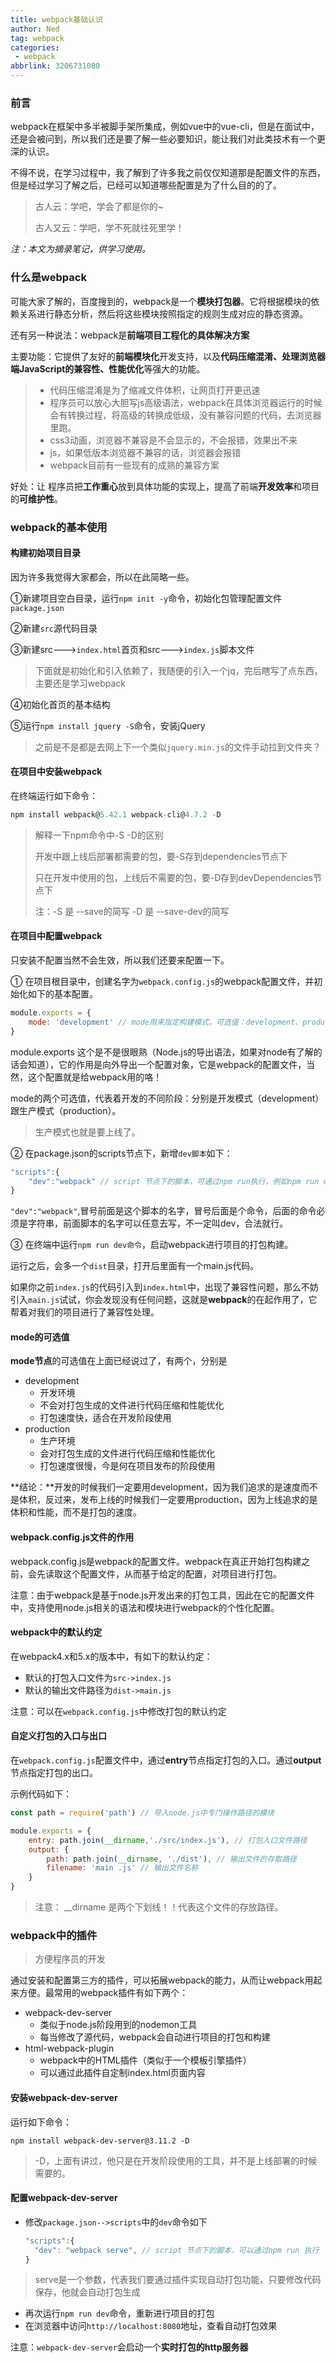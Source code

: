 ```yaml
---
title: webpack基础认识
author: Ned
tag: webpack
categories:
 - webpack
abbrlink: 3206731080
---
```


### 前言

webpack在框架中多半被脚手架所集成，例如vue中的vue-cli，但是在面试中，还是会被问到，所以我们还是要了解一些必要知识，能让我们对此类技术有一个更深的认识。

不得不说，在学习过程中，我了解到了许多我之前仅仅知道那是配置文件的东西，但是经过学习了解之后，已经可以知道哪些配置是为了什么目的的了。

> 古人云：学吧，学会了都是你的~
>
> 古人又云：学吧，学不死就往死里学！

*注：本文为摘录笔记，供学习使用。*

<!--more-->

### 什么是webpack

可能大家了解的，百度搜到的，webpack是一个**模块打包器**。它将根据模块的依赖关系进行静态分析，然后将这些模块按照指定的规则生成对应的静态资源。

还有另一种说法：webpack是**前端项目工程化的具体解决方案**

主要功能：它提供了友好的**前端模块化**开发支持，以及**代码压缩混淆、处理浏览器端JavaScript的兼容性、性能优化**等强大的功能。

> - 代码压缩混淆是为了缩减文件体积，让网页打开更迅速
> - 程序员可以放心大胆写js高级语法，webpack在具体浏览器运行的时候会有转换过程，将高级的转换成低级，没有兼容问题的代码，去浏览器里跑。
> - css3动画，浏览器不兼容是不会显示的，不会报错，效果出不来
> - js，如果低版本浏览器不兼容的话，浏览器会报错
> - webpack目前有一些现有的成熟的兼容方案

好处：让 程序员把**工作重心**放到具体功能的实现上，提高了前端**开发效率**和项目的**可维护性**。

### webpack的基本使用

#### 构建初始项目目录

因为许多我觉得大家都会，所以在此简略一些。

①新建项目空白目录，运行`npm init -y`命令，初始化包管理配置文件`package.json`

②新建`src`源代码目录

③新建src--->`index.html`首页和src--->`index.js`脚本文件

> 下面就是初始化和引入依赖了，我随便的引入一个jq，完后瞎写了点东西，主要还是学习webpack

④初始化首页的基本结构

⑤运行`npm install jquery -S`命令，安装jQuery

> 之前是不是都是去网上下一个类似`jquery.min.js`的文件手动拉到文件夹？

#### 在项目中安装webpack

在终端运行如下命令：

```js
npm install webpack@5.42.1 webpack-cli@4.7.2 -D
```

>解释一下npm命令中-S -D的区别
>
>开发中跟上线后部署都需要的包，要-S存到dependencies节点下
>
>只在开发中使用的包，上线后不需要的包，要-D存到devDependencies节点下
>
>注：-S 是 --save的简写 -D 是 --save-dev的简写

 #### 在项目中配置webpack

只安装不配置当然不会生效，所以我们还要来配置一下。

① 在项目根目录中，创建名字为`webpack.config.js`的webpack配置文件，并初始化如下的基本配置。

```js
module.exports = {
	mode: 'development' // mode用来指定构建模式，可选值：development、production
}
```

module.exports  这个是不是很眼熟（Node.js的导出语法，如果对node有了解的话会知道），它的作用是向外导出一个配置对象，它是webpack的配置文件，当然，这个配置就是给webpack用的咯！

mode的两个可选值，代表着开发的不同阶段：分别是开发模式（development）跟生产模式（production）。

> 生产模式也就是要上线了。

② 在package.json的scripts节点下，新增`dev脚本`如下：

```js
"scripts":{
	"dev":"webpack" // script 节点下的脚本，可通过npm run执行，例如npm run dev
}
```

`"dev":"webpack"`,冒号前面是这个脚本的名字，冒号后面是个命令，后面的命令必须是字符串，前面脚本的名字可以任意去写，不一定叫dev，合法就行。

③ 在终端中运行`npm run dev命令`，启动webpack进行项目的打包构建。

运行之后，会多一个`dist`目录，打开后里面有一个main.js代码。

如果你之前`index.js`的代码引入到`index.html`中，出现了兼容性问题，那么不妨引入`main.js`试试，你会发现没有任何问题，这就是**webpack**的在起作用了，它帮着对我们的项目进行了兼容性处理。

#### mode的可选值

**mode节点**的可选值在上面已经说过了，有两个，分别是

- development
  - 开发环境
  - 不会对打包生成的文件进行代码压缩和性能优化
  - 打包速度快，适合在开发阶段使用
- production
  - 生产环境
  - 会对打包生成的文件进行代码压缩和性能优化
  - 打包速度很慢，今是何在项目发布的阶段使用

**结论：**开发的时候我们一定要用development，因为我们追求的是速度而不是体积，反过来，发布上线的时候我们一定要用production，因为上线追求的是体积和性能，而不是打包的速度。

#### webpack.config.js文件的作用

webpack.config.js是webpack的配置文件。webpack在真正开始打包构建之前，会先读取这个配置文件，从而基于给定的配置，对项目进行打包。

注意：由于webpack是基于node.js开发出来的打包工具，因此在它的配置文件中，支持使用node.js相关的语法和模块进行webpack的个性化配置。

#### webpack中的默认约定

在webpack4.x和5.x的版本中，有如下的默认约定：

- 默认的打包入口文件为`src->index.js`
- 默认的输出文件路径为`dist->main.js`

注意：可以在`webpack.config.js`中修改打包的默认约定

#### 自定义打包的入口与出口

在`webpack.config.js`配置文件中，通过**entry**节点指定打包的入口。通过**output**节点指定打包的出口。

示例代码如下：

```js
const path = require('path') // 导入node.js中专门操作路径的模块

module.exports = {
    entry: path.join(__dirname,'./src/index.js'), // 打包入口文件路径
    output: {
        path: path.join(__dirname, './dist'), // 输出文件的存取路径
        filename: 'main .js' // 输出文件名称 
    }
}
```

> 注意： __dirname 是两个下划线！！代表这个文件的存放路径。

### webpack中的插件

> 方便程序员的开发

通过安装和配置第三方的插件，可以拓展webpack的能力，从而让webpack用起来方便。最常用的webpack插件有如下两个：

- webpack-dev-server
  - 类似于node.js阶段用到的nodemon工具
  - 每当修改了源代码，webpack会自动进行项目的打包和构建
- html-webpack-plugin
  - webpack中的HTML插件（类似于一个模板引擎插件）
  - 可以通过此插件自定制index.html页面内容

#### 安装webpack-dev-server

运行如下命令：

`npm install webpack-dev-server@3.11.2 -D`

> -D，上面有讲过，他只是在开发阶段使用的工具，并不是上线部署的时候需要的。

 #### 配置webpack-dev-server

- 修改`package.json-->scripts`中的`dev`命令如下

  ```js
  "scripts":{
  	"dev": "webpack serve", // script 节点下的脚本，可以通过npm run 执行
  }
  ```

> serve是一个参数，代表我们要通过插件实现自动打包功能，只要修改代码保存，他就会自动打包生成

- 再次运行`npm run dev`命令，重新进行项目的打包
- 在浏览器中访问`http://localhost:8080`地址，查看自动打包效果

注意：`webpack-dev-server`会启动一个**实时打包的http服务器**

